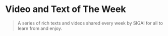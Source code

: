 # Video and Text of The Week
> A series of rich texts and videos shared every week by SIGAI for all to learn from and enjoy.
